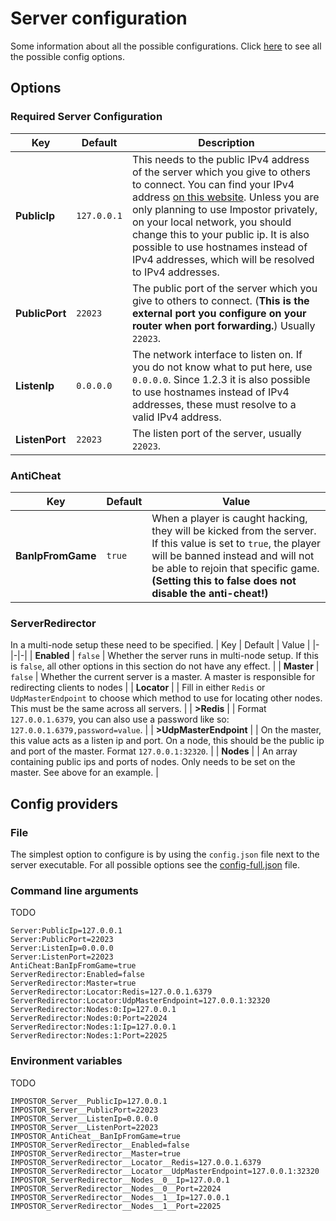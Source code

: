 # Server configuration

Some information about all the possible configurations. Click [here](https://github.com/AeonLucid/Impostor/blob/master/src/Impostor.Server/config.full.json) to see all the possible config options.

## Options

### Required Server Configuration

| Key | Default | Description |
|-|-|-|
| **PublicIp** | `127.0.0.1` | This needs to the public IPv4 address of the server which you give to others to connect. You can find your IPv4 address [on this website](http://whatismyip.host/). Unless you are only planning to use Impostor privately, on your local network, you should change this to your public ip. It is also possible to use hostnames instead of IPv4 addresses, which will be resolved to IPv4 addresses. |
| **PublicPort** | `22023` | The public port of the server which you give to others to connect. (**This is the external port you configure on your router when port forwarding.**) Usually `22023`. |
| **ListenIp** | `0.0.0.0` | The network interface to listen on. If you do not know what to put here, use `0.0.0.0`. Since 1.2.3 it is also possible to use hostnames instead of IPv4 addresses, these must resolve to a valid IPv4 address. |
| **ListenPort** | `22023` | The listen port of the server, usually `22023`. |

### AntiCheat

| Key | Default | Value |
|-|-|-|
| **BanIpFromGame** | `true` | When a player is caught hacking, they will be kicked from the server. If this value is set to `true`, the player will be banned instead and will not be able to rejoin that specific game. **(Setting this to false does not disable the anti-cheat!)** |

### ServerRedirector
In a multi-node setup these need to be specified.
| Key | Default | Value |
|-|-|-|
| **Enabled** | `false` | Whether the server runs in multi-node setup. If this is `false`, all other options in this section do not have any effect. |
| **Master** | `false` | Whether the current server is a master. A master is responsible for redirecting clients to nodes |
| **Locator** | | Fill in either `Redis` or `UdpMasterEndpoint` to choose which method to use for locating other nodes. This must be the same across all servers. |
| **>Redis** | | Format `127.0.0.1.6379`, you can also use a password like so: `127.0.0.1.6379,password=value`. |
| **>UdpMasterEndpoint** | | On the master, this value acts as a listen ip and port. On a node, this should be the public ip and port of the master. Format `127.0.0.1:32320`. |
| **Nodes** | | An array containing public ips and ports of nodes. Only needs to be set on the master. See above for an example. |

## Config providers

### File

The simplest option to configure is by using the `config.json` file next to the server executable. For all possible options see the [config-full.json](https://github.com/Impostor/Impostor/blob/dev/src/Impostor.Server/config-full.json) file.

### Command line arguments

TODO

```
Server:PublicIp=127.0.0.1
Server:PublicPort=22023
Server:ListenIp=0.0.0.0
Server:ListenPort=22023
AntiCheat:BanIpFromGame=true
ServerRedirector:Enabled=false
ServerRedirector:Master=true
ServerRedirector:Locator:Redis=127.0.0.1.6379
ServerRedirector:Locator:UdpMasterEndpoint=127.0.0.1:32320
ServerRedirector:Nodes:0:Ip=127.0.0.1
ServerRedirector:Nodes:0:Port=22024
ServerRedirector:Nodes:1:Ip=127.0.0.1
ServerRedirector:Nodes:1:Port=22025
```

### Environment variables

TODO

```
IMPOSTOR_Server__PublicIp=127.0.0.1
IMPOSTOR_Server__PublicPort=22023
IMPOSTOR_Server__ListenIp=0.0.0.0
IMPOSTOR_Server__ListenPort=22023
IMPOSTOR_AntiCheat__BanIpFromGame=true
IMPOSTOR_ServerRedirector__Enabled=false
IMPOSTOR_ServerRedirector__Master=true
IMPOSTOR_ServerRedirector__Locator__Redis=127.0.0.1.6379
IMPOSTOR_ServerRedirector__Locator__UdpMasterEndpoint=127.0.0.1:32320
IMPOSTOR_ServerRedirector__Nodes__0__Ip=127.0.0.1
IMPOSTOR_ServerRedirector__Nodes__0__Port=22024
IMPOSTOR_ServerRedirector__Nodes__1__Ip=127.0.0.1
IMPOSTOR_ServerRedirector__Nodes__1__Port=22025
```

